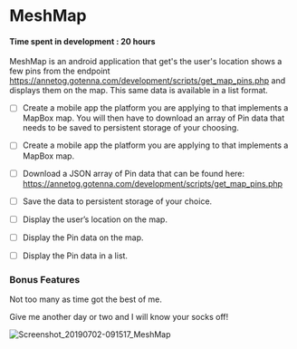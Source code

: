 # MeshMap

#### Time spent in development : 20 hours

MeshMap is an android application that get's the user's location shows a few pins from the endpoint https://annetog.gotenna.com/development/scripts/get_map_pins.php and displays them on the map.  This same data is available in a list format.

- [ ] Create a mobile app the platform you are applying to that implements a MapBox map. You will then have to download an array of Pin data that needs to be saved to persistent storage of your choosing.

- [ ] Create a mobile app the platform you are applying to that implements a MapBox map.

- [ ] Download a JSON array of Pin data that can be found here: https://annetog.gotenna.com/development/scripts/get_map_pins.php

- [ ] Save the data to persistent storage of your choice.

- [ ] Display the user’s location on the map.

- [ ] Display the Pin data on the map.

- [ ] Display the Pin data in a list.

### Bonus Features

Not too many as time got the best of me.

Give me another day or two and I will know your socks off!

![Screenshot_20190702-091517_MeshMap](https://user-images.githubusercontent.com/7444521/60528798-21fb4700-9caa-11e9-981d-9b18775e6f7a.jpg)
